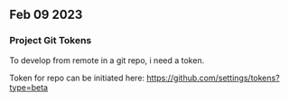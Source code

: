 
## Feb 09 2023

### Project Git Tokens

To develop from remote in a git repo, i need a token.

Token for repo can be initiated here:
https://github.com/settings/tokens?type=beta





